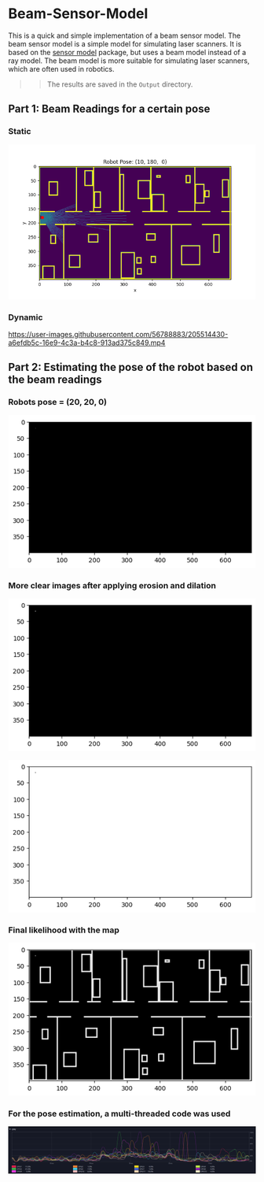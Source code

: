 # Beam-Sensor-Model
This is a quick and simple implementation of a beam sensor model. The beam sensor model is a simple model for simulating laser scanners. It is based on the [sensor model](http://wiki.ros.org/sensor_model) package, but uses a beam model instead of a ray model. The beam model is more suitable for simulating laser scanners, which are often used in robotics.
>> The results are saved in the `Output` directory.

## Part 1: Beam Readings for a certain pose
### Static

![Beam Sensor Model](Output/req1.png)

### Dynamic

https://user-images.githubusercontent.com/56788883/205514430-a6efdb5c-16e9-4c3a-b4c8-913ad375c849.mp4


## Part 2: Estimating the pose of the robot based on the beam readings

### Robots pose = (20, 20, 0)

![pose estimation](Output/output.png)

### More clear images after applying erosion and dilation

![pose estimation](Output/outputDilated.png)

![pose estimation](Output/outputEroted.png)

### Final likelihood with the map

![pose estimation](Output/outputTotalWithDilation.png)


### For the pose estimation, a multi-threaded code was used
![cpu usage](Output/CPU.png)

